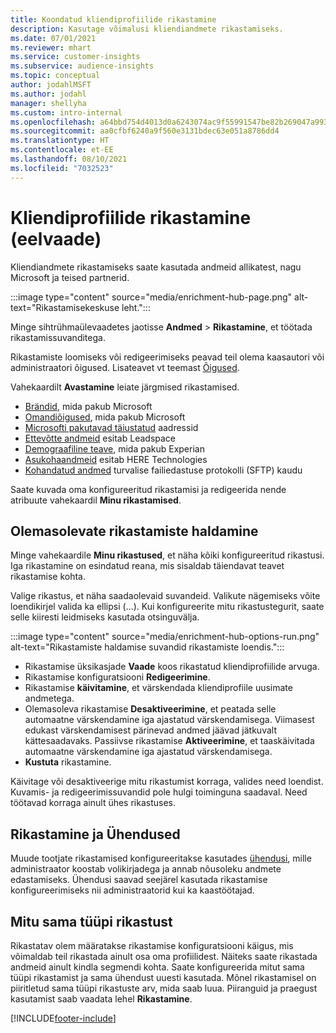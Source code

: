 ```yaml
---
title: Koondatud kliendiprofiilide rikastamine
description: Kasutage võimalusi kliendiandmete rikastamiseks.
ms.date: 07/01/2021
ms.reviewer: mhart
ms.service: customer-insights
ms.subservice: audience-insights
ms.topic: conceptual
author: jodahlMSFT
ms.author: jodahl
manager: shellyha
ms.custom: intro-internal
ms.openlocfilehash: a64bbd754d4013d0a6243074ac9f55991547be82b269047a9937b583baf98697
ms.sourcegitcommit: aa0cfbf6240a9f560e3131bdec63e051a8786dd4
ms.translationtype: HT
ms.contentlocale: et-EE
ms.lasthandoff: 08/10/2021
ms.locfileid: "7032523"
---
```

# <a name="enrichment-for-customer-profiles-preview"></a>Kliendiprofiilide rikastamine (eelvaade)

Kliendiandmete rikastamiseks saate kasutada andmeid allikatest, nagu Microsoft ja teised partnerid.

:::image type="content" source="media/enrichment-hub-page.png" alt-text="Rikastamisekeskuse leht.":::

Minge sihtrühmaülevaadetes jaotisse **Andmed** > **Rikastamine**, et töötada rikastamissuvanditega.  

Rikastamiste loomiseks või redigeerimiseks peavad teil olema kaasautori või administraatori õigused. Lisateavet vt teemast [Õigused](permissions.md).

Vahekaardilt **Avastamine** leiate järgmised rikastamised.

- [Brändid](enrichment-microsoft.md), mida pakub Microsoft
- [Omandiõigused](enrichment-microsoft.md), mida pakub Microsoft
- [Microsofti pakutavad täiustatud](enrichment-enhanced-addresses.md) aadressid
- [Ettevõtte andmeid](enrichment-leadspace.md) esitab Leadspace
- [Demograafiline teave](enrichment-experian.md), mida pakub Experian
- [Asukohaandmeid](enrichment-here.md) esitab HERE Technologies
- [Kohandatud andmed](enrichment-SFTP-custom-import.md) turvalise failiedastuse protokolli (SFTP) kaudu

Saate kuvada oma konfigureeritud rikastamisi ja redigeerida nende atribuute vahekaardil **Minu rikastamised**.

## <a name="manage-existing-enrichments"></a>Olemasolevate rikastamiste haldamine

Minge vahekaardile **Minu rikastused**, et näha kõiki konfigureeritud rikastusi. Iga rikastamine on esindatud reana, mis sisaldab täiendavat teavet rikastamise kohta.

Valige rikastus, et näha saadaolevaid suvandeid. Valikute nägemiseks võite loendikirjel valida ka ellipsi (...). Kui konfigureerite mitu rikastustegurit, saate selle kiiresti leidmiseks kasutada otsinguvälja.

:::image type="content" source="media/enrichment-hub-options-run.png" alt-text="Rikastamiste haldamise suvandid rikastamiste loendis.":::

- Rikastamise üksikasjade **Vaade** koos rikastatud kliendiprofiilide arvuga.
- Rikastamise konfiguratsiooni **Redigeerimine**.
- Rikastamise **käivitamine**, et värskendada kliendiprofiile uusimate andmetega.
- Olemasoleva rikastamise **Desaktiveerimine**, et peatada selle automaatne värskendamine iga ajastatud värskendamisega. Viimasest edukast värskendamisest pärinevad andmed jäävad jätkuvalt kättesaadavaks. Passiivse rikastamise **Aktiveerimine**, et taaskäivitada automaatne värskendamine iga ajastatud värskendamisega.
- **Kustuta** rikastamine.

Käivitage või desaktiveerige mitu rikastumist korraga, valides need loendist. Kuvamis- ja redigeerimissuvandid pole hulgi toiminguna saadaval. Need töötavad korraga ainult ühes rikastuses.

## <a name="enrichments-and-connections"></a>Rikastamine ja Ühendused

Muude tootjate rikastamised konfigureeritakse kasutades [ühendusi](connections.md), mille administraator koostab volikirjadega ja annab nõusoleku andmete edastamiseks. Ühendusi saavad seejärel kasutada rikastamise konfigureerimiseks nii administraatorid kui ka kaastöötajad.  

## <a name="multiple-enrichments-of-the-same-type"></a>Mitu sama tüüpi rikastust

Rikastatav olem määratakse rikastamise konfiguratsiooni käigus, mis võimaldab teil rikastada ainult osa oma profiilidest. Näiteks saate rikastada andmeid ainult kindla segmendi kohta. Saate konfigureerida mitut sama tüüpi rikastamist ja sama ühendust uuesti kasutada. Mõnel rikastamisel on piiritletud sama tüüpi rikastuste arv, mida saab luua. Piiranguid ja praegust kasutamist saab vaadata lehel **Rikastamine**.

[!INCLUDE[footer-include](../includes/footer-banner.md)]
